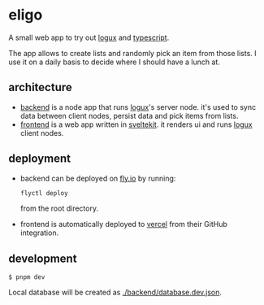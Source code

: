# eligo

A small web app to try out [logux][] and [typescript][].

The app allows to create lists and randomly pick an item from those lists.
I use it on a daily basis to decide where I should have a lunch at.

## architecture

- [backend](./backend/) is a node app that runs [logux][]'s server node.
  it's used to sync data between client nodes, persist data and pick items from lists.
- [frontend](./frontend/) is a web app written in [sveltekit][].
  it renders ui and runs [logux][] client nodes.

## deployment

- backend can be deployed on [fly.io][] by running:

  ```sh
  flyctl deploy
  ```

  from the root directory.

- frontend is automatically deployed to [vercel][] from their GitHub integration.

## development

```
$ pnpm dev
```

Local database will be created as [./backend/database.dev.json](./backend/database.dev.json).

[logux]: https://logux.io/
[sveltekit]: https://sveltekit.io/
[typescript]: https://www.typescriptlang.org/
[fly.io]: https://fly.io/
[vercel]: https://vercel.com/
